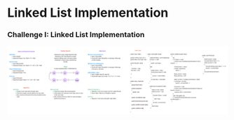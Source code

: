# Linked List Implementation

### Challenge I: Linked List Implementation
![Linked List Implementation ](././I.png)